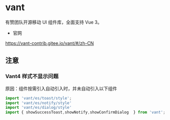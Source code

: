 # vant 

有赞团队开源移动 UI 组件库，全面支持 Vue 3。

- 官网

https://vant-contrib.gitee.io/vant/#/zh-CN

## 注意

### Vant4 样式不显示问题

原因：组件按需引入自动引入时，并未自动引入以下组件

```js
import 'vant/es/toast/style';
import 'vant/es/notify/style' 
import 'vant/es/dialog/style'
import { showSuccessToast,showNotify,showConfirmDialog  } from 'vant';
```